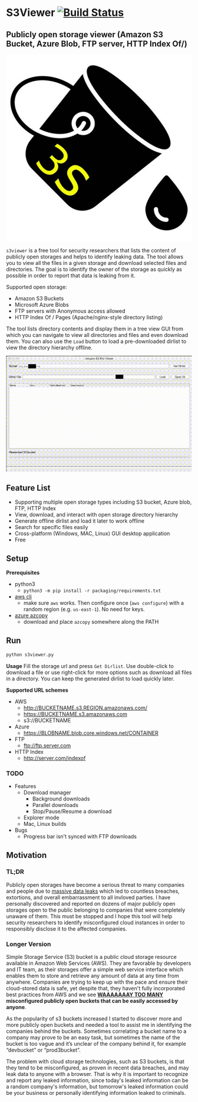 # S3Viewer [![Build Status](https://travis-ci.com/SharonBrizinov/s3viewer.svg?branch=main)](https://travis-ci.com/SharonBrizinov/s3viewer)
## Publicly open storage viewer (Amazon S3 Bucket, Azure Blob, FTP server, HTTP Index Of/)

![Icon](packaging/icons/icon_3s.jpg)

`s3viewer` is a free tool for security researchers that lists the content of publicly open storages and helps to identify leaking data. The tool allows you to view all the files in a given storage and download selected files and directories. The goal is to identify the owner of the storage as quickly as possible in order to report that data is leaking from it.

Supported open storage:
- Amazon S3 Buckets
- Microsoft Azure Blobs
- FTP servers with Anonymous access allowed
- HTTP Index Of / Pages (Apache/nginx-style directory listing)

The tool lists directory contents and display them in a tree view GUI from which you can navigate to view all directories and files and even download them. You can also use the `Load` button to load a pre-downloaded dirlist to view the directory hierarchy offline.

![Demo](example/demo.gif)
 
## Feature List
- Supporting multiple open storage types including S3 bucket, Azure blob, FTP, HTTP Index
- View, download, and interact with open storage directory hierarchy
- Generate offline dirlist and load it later to work offline
- Search for specific files easily
- Cross-platform (Windows, MAC, Linux) GUI desktop application
- Free

## Setup
**Prerequisites**

- python3
	- `python3 -m pip install -r packaging/requirements.txt`
- [aws cli](https://aws.amazon.com/cli/)
	- make sure `aws` works. Then configure once (`aws configure`) with a random region (e.g. `us-east-1`). No need for keys.
- [azure azcopy](https://docs.microsoft.com/en-us/azure/storage/common/storage-use-azcopy-v10)
	- download and place `azcopy` somewhere along the PATH

## Run
```bash
python s3viewer.py
```
**Usage**
Fill the storage url and press `Get Dirlist`. Use double-click to download a file or use right-click for more options such as download all files in a directory. You can keep the generated dirlist to load quickly later.

**Supported URL schemes**
- AWS
	- http://BUCKETNAME.s3.REGION.amazonaws.com/
	- https://BUCKETNAME.s3.amazonaws.com
	- s3://BUCKETNAME
- Azure
	- https://BLOBNAME.blob.core.windows.net/CONTAINER
- FTP
	- ftp://ftp.server.com
- HTTP Index
	- http://server.com/indexof


### TODO
- Features
  - Download manager
    - Background downloads
    - Parallel downloads
    - Stop/Pause/Resume a download
  - Explorer mode
  - Mac, Linux builds
- Bugs
  - Progress bar isn't synced with FTP downloads

## Motivation
### TL;DR
Publicly open storages have become a serious threat to many companies and people due to [massive data leaks](https://github.com/nagwww/s3-leaks) which led to countless breaches, extortions, and overall embarrassment to all invloved parties. I have personally discovered and reported on dozens of major publicly open storages open to the public belonging to companies that were completely unaware of them. This must be stopped and I hope this tool will help security researchers to identify misconfigured cloud instances in order to responsibly disclose it to the affected companies.

### Longer Version
Simple Storage Service (S3) bucket is a public cloud storage resource available in Amazon Web Services (AWS). They are favorable by developers and IT team, as their storages offer a simple web service interface which enables them to store and retrieve any amount of data at any time from anywhere. Companies are trying to keep up with the pace and ensure their cloud-stored data is safe, yet despite that, they haven't fully incorporated best practices from AWS and we see **[WAAAAAAAY TOO MANY](https://buckets.grayhatwarfare.com/) misconfigured publicly open buckets that can be easily accessed by anyone**.

As the popularity of s3 buckets increased I started to discover more and more publicly open buckets and needed a tool to assist me in identifying the companies behind the buckets. Sometimes correlating a bucket name to a company may prove to be an easy task, but sometimes the name of the bucket is too vague and it’s unclear of the company behind it, for example “devbucket” or “prod3bucket”.

The problem with cloud storage technologies, such as S3 buckets, is that they tend to be misconfigured, as proven in recent data breaches, and may leak data to anyone with a browser. That is why it is important to recognize and report any leaked information, since today's leaked information can be a random company's information, but  tomorrow's leaked information could be your business or personally identifying information leaked to criminals.
